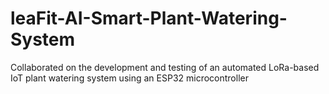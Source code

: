 # leaFit-AI-Smart-Plant-Watering-System
Collaborated on the development and testing of an automated LoRa-based IoT plant watering system using an ESP32 microcontroller
